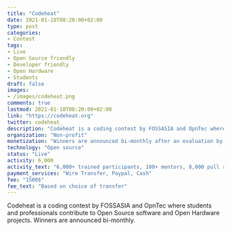 ```yaml
---
title: "Codeheat"
date: 2021-01-18T08:20:00+02:00
type: post
categories:
- Contest
tags:
- Live
- Open Source friendly
- Developer friendly
- Open Hardware
- Students
draft: false
images:
- /images/codeheat.png
comments: true
lastmod: 2021-01-18T08:20:00+02:00
link: "https://codeheat.org"
twitter: codeheat_
description: "Codeheat is a coding contest by FOSSASIA and OpnTec where students and professionals contribute to Open Source software and Open Hardware projects."
organization: "Non-profit"
monetization: "Winners are announced bi-monthly after an evaluation by mentors and jury members."
technology: "Open source"
status: "Live"
activity: 6,000
activity_text: "6,000+ trained participants, 100+ mentors, 8,000 pull requests, first contest 2016"
payment_services: "Wire Transfer, Paypal, Cash"
fee: "1500$"
fee_text: "Based on choice of transfer"
---
```


Codeheat is a coding contest by FOSSASIA and OpnTec where students and professionals contribute to Open Source software and Open Hardware projects. Winners are announced bi-monthly.<!--more-->
